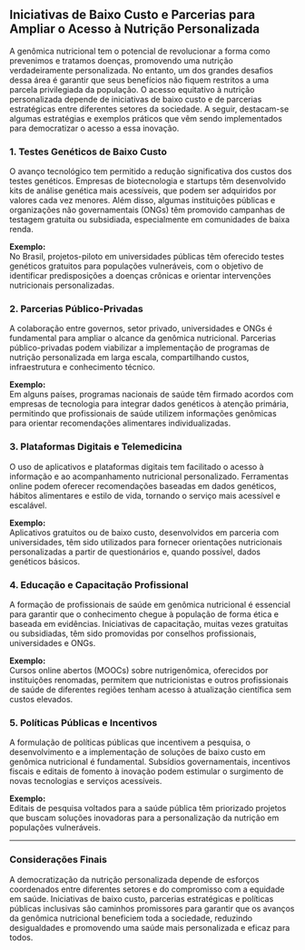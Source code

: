 
## Iniciativas de Baixo Custo e Parcerias para Ampliar o Acesso à Nutrição Personalizada

A genômica nutricional tem o potencial de revolucionar a forma como prevenimos e tratamos doenças, promovendo uma nutrição verdadeiramente personalizada. No entanto, um dos grandes desafios dessa área é garantir que seus benefícios não fiquem restritos a uma parcela privilegiada da população. O acesso equitativo à nutrição personalizada depende de iniciativas de baixo custo e de parcerias estratégicas entre diferentes setores da sociedade. A seguir, destacam-se algumas estratégias e exemplos práticos que vêm sendo implementados para democratizar o acesso a essa inovação.

### 1. Testes Genéticos de Baixo Custo

O avanço tecnológico tem permitido a redução significativa dos custos dos testes genéticos. Empresas de biotecnologia e startups têm desenvolvido kits de análise genética mais acessíveis, que podem ser adquiridos por valores cada vez menores. Além disso, algumas instituições públicas e organizações não governamentais (ONGs) têm promovido campanhas de testagem gratuita ou subsidiada, especialmente em comunidades de baixa renda.

**Exemplo:**  
No Brasil, projetos-piloto em universidades públicas têm oferecido testes genéticos gratuitos para populações vulneráveis, com o objetivo de identificar predisposições a doenças crônicas e orientar intervenções nutricionais personalizadas.

### 2. Parcerias Público-Privadas

A colaboração entre governos, setor privado, universidades e ONGs é fundamental para ampliar o alcance da genômica nutricional. Parcerias público-privadas podem viabilizar a implementação de programas de nutrição personalizada em larga escala, compartilhando custos, infraestrutura e conhecimento técnico.

**Exemplo:**  
Em alguns países, programas nacionais de saúde têm firmado acordos com empresas de tecnologia para integrar dados genéticos à atenção primária, permitindo que profissionais de saúde utilizem informações genômicas para orientar recomendações alimentares individualizadas.

### 3. Plataformas Digitais e Telemedicina

O uso de aplicativos e plataformas digitais tem facilitado o acesso à informação e ao acompanhamento nutricional personalizado. Ferramentas online podem oferecer recomendações baseadas em dados genéticos, hábitos alimentares e estilo de vida, tornando o serviço mais acessível e escalável.

**Exemplo:**  
Aplicativos gratuitos ou de baixo custo, desenvolvidos em parceria com universidades, têm sido utilizados para fornecer orientações nutricionais personalizadas a partir de questionários e, quando possível, dados genéticos básicos.

### 4. Educação e Capacitação Profissional

A formação de profissionais de saúde em genômica nutricional é essencial para garantir que o conhecimento chegue à população de forma ética e baseada em evidências. Iniciativas de capacitação, muitas vezes gratuitas ou subsidiadas, têm sido promovidas por conselhos profissionais, universidades e ONGs.

**Exemplo:**  
Cursos online abertos (MOOCs) sobre nutrigenômica, oferecidos por instituições renomadas, permitem que nutricionistas e outros profissionais de saúde de diferentes regiões tenham acesso à atualização científica sem custos elevados.

### 5. Políticas Públicas e Incentivos

A formulação de políticas públicas que incentivem a pesquisa, o desenvolvimento e a implementação de soluções de baixo custo em genômica nutricional é fundamental. Subsídios governamentais, incentivos fiscais e editais de fomento à inovação podem estimular o surgimento de novas tecnologias e serviços acessíveis.

**Exemplo:**  
Editais de pesquisa voltados para a saúde pública têm priorizado projetos que buscam soluções inovadoras para a personalização da nutrição em populações vulneráveis.

---

### Considerações Finais

A democratização da nutrição personalizada depende de esforços coordenados entre diferentes setores e do compromisso com a equidade em saúde. Iniciativas de baixo custo, parcerias estratégicas e políticas públicas inclusivas são caminhos promissores para garantir que os avanços da genômica nutricional beneficiem toda a sociedade, reduzindo desigualdades e promovendo uma saúde mais personalizada e eficaz para todos.
```
